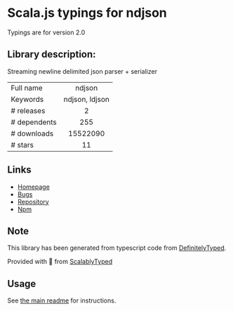 
# Scala.js typings for ndjson

Typings are for version 2.0

## Library description:
Streaming newline delimited json parser + serializer

|                    |                 |
| ------------------ | :-------------: |
| Full name          | ndjson |
| Keywords           | ndjson, ldjson |
| # releases         | 2 |
| # dependents       | 255 |
| # downloads        | 15522090 |
| # stars            | 11 |

## Links
- [Homepage](https://github.com/ndjson/ndjson.js)
- [Bugs](https://github.com/ndjson/ndjson.js/issues)
- [Repository](https://github.com/ndjson/ndjson.js)
- [Npm](https://www.npmjs.com/package/ndjson)
    


## Note
This library has been generated from typescript code from [DefinitelyTyped](https://definitelytyped.org).

Provided with :purple_heart: from [ScalablyTyped](https://github.com/oyvindberg/ScalablyTyped)

## Usage
See [the main readme](../../readme.md) for instructions.


